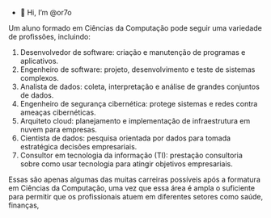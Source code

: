 - 👋 Hi, I’m @or7o

Um aluno formado em Ciências da Computação pode seguir uma variedade de profissões, incluindo:

1. Desenvolvedor de software: criação e manutenção de programas e aplicativos.
2. Engenheiro de software: projeto, desenvolvimento e teste de sistemas complexos.
3. Analista de dados: coleta, interpretação e análise de grandes conjuntos de dados.
4. Engenheiro de segurança cibernética: protege sistemas e redes contra ameaças cibernéticas.
5. Arquiteto cloud: planejamento e implementação de infraestrutura em nuvem para empresas.
6. Cientista de dados: pesquisa orientada por dados para tomada estratégica decisões empresariais.
7. Consultor em tecnologia da informação (TI): prestação consultoria sobre como usar tecnologia para atingir objetivos empresariais.

Essas são apenas algumas das muitas carreiras possíveis após a formatura em Ciências da Computação, uma vez que essa área é ampla o suficiente para permitir que os profissionais atuem em diferentes setores como saúde, finanças, 

